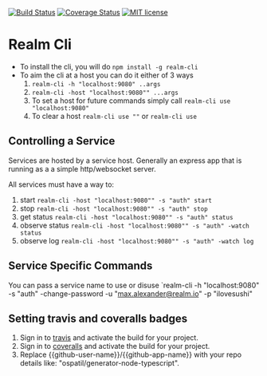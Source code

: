 [![Build Status](https://travis-ci.org/{{github-user-name}}/{{github-app-name}}.svg?branch=master)](https://travis-ci.org/{{github-user-name}}/{{github-app-name}}.svg?branch=master)
[![Coverage Status](https://coveralls.io/repos/github/{{github-user-name}}/{{github-app-name}}/badge.svg?branch=master)](https://coveralls.io/github/{{github-user-name}}/{{github-app-name}}?branch=master)
[![MIT license](http://img.shields.io/badge/license-MIT-brightgreen.svg)](http://opensource.org/licenses/MIT)

# Realm Cli

* To install the cli, you will do `npm install -g realm-cli`
* To aim the cli at a host you can do it either of 3 ways
    1. `realm-cli -h "localhost:9080" ..args`
    2. `realm-cli -host "localhost:9080"" ...args`
    3. To set a host for future commands simply call `realm-cli use "localhost:9080"`
    4. To clear a host `realm-cli use ""` or `realm-cli use`

## Controlling a Service
Services are hosted by a service host. Generally an express app that is running as a a simple http/websocket server. 

All services must have a way to:

1. start `realm-cli -host "localhost:9080"" -s "auth" start`
2. stop  `realm-cli -host "localhost:9080"" -s "auth" stop`
3. get status `realm-cli -host "localhost:9080"" -s "auth" status`
4. observe status `realm-cli -host "localhost:9080"" -s "auth" -watch status`
5. observe log `realm-cli -host "localhost:9080"" -s "auth" -watch log`

## Service Specific Commands
You can pass a service name to use or disuse 
`realm-cli -h "localhost:9080" -s "auth" -change-password -u "max.alexander@realm.io"  -p "ilovesushi"

## Setting travis and coveralls badges
1. Sign in to [travis](https://travis-ci.org/) and activate the build for your project.
2. Sign in to [coveralls](https://coveralls.io/) and activate the build for your project.
3. Replace {{github-user-name}}/{{github-app-name}} with your repo details like: "ospatil/generator-node-typescript".

